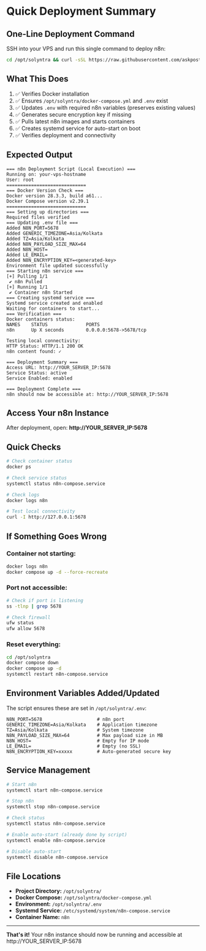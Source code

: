 # Quick Deployment Summary

## One-Line Deployment Command

SSH into your VPS and run this single command to deploy n8n:

```bash
cd /opt/solyntra && curl -sSL https://raw.githubusercontent.com/askpostpilot/lumora-web/copilot/fix-5230b8f1-5dfa-451c-9db1-78a7ffa5f88e/deployment/n8n-deploy-local.sh | bash
```

## What This Does

1. ✅ Verifies Docker installation
2. ✅ Ensures `/opt/solyntra/docker-compose.yml` and `.env` exist
3. ✅ Updates `.env` with required n8n variables (preserves existing values)
4. ✅ Generates secure encryption key if missing
5. ✅ Pulls latest n8n images and starts containers
6. ✅ Creates systemd service for auto-start on boot
7. ✅ Verifies deployment and connectivity

## Expected Output

```
=== n8n Deployment Script (Local Execution) ===
Running on: your-vps-hostname
User: root
=============================
=== Docker Version Check ===
Docker version 28.3.3, build a61...
Docker Compose version v2.39.1
=============================
=== Setting up directories ===
Required files verified
=== Updating .env file ===
Added N8N_PORT=5678
Added GENERIC_TIMEZONE=Asia/Kolkata
Added TZ=Asia/Kolkata
Added N8N_PAYLOAD_SIZE_MAX=64
Added N8N_HOST=
Added LE_EMAIL=
Added N8N_ENCRYPTION_KEY=<generated-key>
Environment file updated successfully
=== Starting n8n service ===
[+] Pulling 1/1
 ✔ n8n Pulled
[+] Running 1/1
 ✔ Container n8n Started
=== Creating systemd service ===
Systemd service created and enabled
Waiting for containers to start...
=== Verification ===
Docker containers status:
NAMES    STATUS              PORTS
n8n      Up X seconds        0.0.0.0:5678->5678/tcp

Testing local connectivity:
HTTP Status: HTTP/1.1 200 OK
n8n content found: ✓

=== Deployment Summary ===
Access URL: http://YOUR_SERVER_IP:5678
Service Status: active
Service Enabled: enabled

=== Deployment Complete ===
n8n should now be accessible at: http://YOUR_SERVER_IP:5678
```

## Access Your n8n Instance

After deployment, open: **http://YOUR_SERVER_IP:5678**

## Quick Checks

```bash
# Check container status
docker ps

# Check service status  
systemctl status n8n-compose.service

# Check logs
docker logs n8n

# Test local connectivity
curl -I http://127.0.0.1:5678
```

## If Something Goes Wrong

### Container not starting:
```bash
docker logs n8n
docker compose up -d --force-recreate
```

### Port not accessible:
```bash
# Check if port is listening
ss -tlnp | grep 5678

# Check firewall
ufw status
ufw allow 5678
```

### Reset everything:
```bash
cd /opt/solyntra
docker compose down
docker compose up -d
systemctl restart n8n-compose.service
```

## Environment Variables Added/Updated

The script ensures these are set in `/opt/solyntra/.env`:

```env
N8N_PORT=5678                    # n8n port
GENERIC_TIMEZONE=Asia/Kolkata    # Application timezone  
TZ=Asia/Kolkata                  # System timezone
N8N_PAYLOAD_SIZE_MAX=64          # Max payload size in MB
N8N_HOST=                        # Empty for IP mode
LE_EMAIL=                        # Empty (no SSL)
N8N_ENCRYPTION_KEY=xxxxx         # Auto-generated secure key
```

## Service Management

```bash
# Start n8n
systemctl start n8n-compose.service

# Stop n8n
systemctl stop n8n-compose.service  

# Check status
systemctl status n8n-compose.service

# Enable auto-start (already done by script)
systemctl enable n8n-compose.service

# Disable auto-start
systemctl disable n8n-compose.service
```

## File Locations

- **Project Directory:** `/opt/solyntra/`
- **Docker Compose:** `/opt/solyntra/docker-compose.yml`
- **Environment:** `/opt/solyntra/.env`
- **Systemd Service:** `/etc/systemd/system/n8n-compose.service`
- **Container Name:** `n8n`

---

**That's it!** Your n8n instance should now be running and accessible at http://YOUR_SERVER_IP:5678